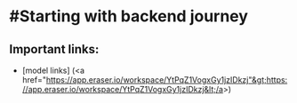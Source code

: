 # #Starting with backend journey

## Important links:

- \[model links\] (&lt;a href="https://app.eraser.io/workspace/YtPqZ1VogxGy1jzIDkzj"&gt;https://app.eraser.io/workspace/YtPqZ1VogxGy1jzIDkzj&lt;/a&gt;)
